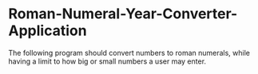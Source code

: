 # Roman-Numeral-Year-Converter-Application
The following program should convert numbers to roman numerals, while having a limit to how big or small numbers a user may enter.
